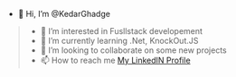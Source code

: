 - 👋 Hi, I’m @KedarGhadge
> - 👀 I’m interested in Fusllstack developement
> - 🌱 I’m currently learning .Net, KnockOut.JS
> - 💞️ I’m looking to collaborate on some new projects
> - 📫 How to reach me [My LinkedIN Profile](www.linkedin.com/in/kedarghadge)

<!---
KedarGhadge/KedarGhadge is a ✨ special ✨ repository because its `README.md` (this file) appears on your GitHub profile.
You can click the Preview link to take a look at your changes.
--->
